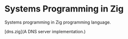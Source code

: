 # Systems Programming in Zig 
Systems programming in Zig programming language.

[dns.zig](A DNS server implementation.)


